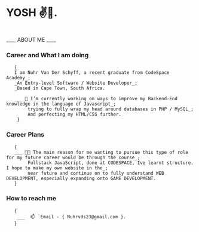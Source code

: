 # YOSH ✌️🐒.
<br>
____ ABOUT ME ____

### Career and What I am doing 

       {
       I am Nuhr Van Der Schyff, a recent graduate from CodeSpace Academy_;
       _An Entry-level Software / Website Developer_;
       _Based in Cape Town, South Africa.
 
       ___ 🔭 I’m currently working on ways to improve my Backend-End knowledge in the language of Javascript_;
            trying to fully wrap my head around databases in PHP / MySQL_;
            And perfecting my HTML/CSS further.   
        }
            
            
### Career Plans
       {
       ___ 😶‍🌫️ The main reason for me wanting to pursue this type of role for my future career would be through the course_;
            Fullstack JavaScript, done at CODESPACE, Ive learnt structure. I hope to make my own website in the_;
            near future and continue on to fully understand WEB DEVELOPMENT, especially expanding onto GAME DEVELOPMENT.
       }
                 
### How to reach me
       {
        ___  📫 `Email - { Nuhrvds23@gmail.com }.
       }
        
